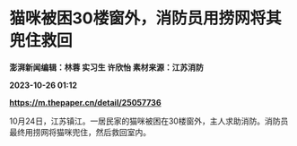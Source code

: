 # 猫咪被困30楼窗外，消防员用捞网将其兜住救回
**澎湃新闻编辑：林蓉 实习生 许欣怡 素材来源：江苏消防**

**2023-10-26 01:12**

**https://m.thepaper.cn/detail/25057736**

10月24日，江苏镇江。一居民家的猫咪被困在30楼窗外，主人求助消防。消防员最终用捞网将猫咪兜住，然后救回室内。